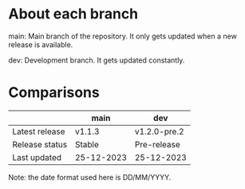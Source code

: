 # About each branch
main: Main branch of the repository. It only gets updated when a new release is available.

dev: Development branch. It gets updated constantly.
# Comparisons
|                | main       | dev          |
| -------------- | ---------- | ------------ |
| Latest release | v1.1.3     | v1.2.0-pre.2 |
| Release status | Stable     | Pre-release  |
| Last updated   | 25-12-2023 | 25-12-2023   |

Note: the date format used here is DD/MM/YYYY.
